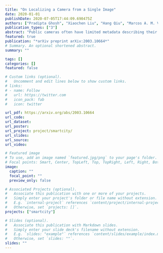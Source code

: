 ```yaml
---
title: "On Localizing a Camera from a Single Image"
date: 2020-01-01
publishDate: 2020-07-05T17:44:09.690475Z
authors: ["Pradipta Ghosh", "Xiaochen Liu", "Hang Qiu", "Marcos A. M. Vieira", "Gaurav S. Sukhatme", "Ramesh Govindan"]
publication_types: ["3"]
abstract: "Public cameras often have limited metadata describing their attributes. A key missing attribute is the precise location of the camera, using which it is possible to precisely pinpoint the location of events seen in the camera. In this paper, we explore the following question: under what conditions is it possible to estimate the location of a camera from a single image taken by the camera? We show that, using a judicious combination of projective geometry, neural networks, and crowd-sourced annotations from human workers, it is possible to position 95% of the images in our test data set to within 12 m. This performance is two orders of magnitude better than PoseNet, a state-of-the-art neural network that, when trained on a large corpus of images in an area, can estimate the pose of a single image. Finally, we show that the camera's inferred position and intrinsic parameters can help design a number of virtual sensors, all of which are reasonably accurate"
featured: true
publication: "*arXiv preprint arXiv:2003.10664*"
# Summary. An optional shortened abstract.
summary: ""

tags: []
categories: []
featured: false

# Custom links (optional).
#   Uncomment and edit lines below to show custom links.
# links:
# - name: Follow
#   url: https://twitter.com
#   icon_pack: fab
#   icon: twitter

url_pdf: https://arxiv.org/abs/2003.10664
url_code:
url_dataset:
url_poster:
url_project: project/smartcity/
url_slides:
url_source:
url_video:

# Featured image
# To use, add an image named `featured.jpg/png` to your page's folder. 
# Focal points: Smart, Center, TopLeft, Top, TopRight, Left, Right, BottomLeft, Bottom, BottomRight.
image:
  caption: ""
  focal_point: ""
  preview_only: false

# Associated Projects (optional).
#   Associate this publication with one or more of your projects.
#   Simply enter your project's folder or file name without extension.
#   E.g. `internal-project` references `content/project/internal-project/index.md`.
#   Otherwise, set `projects: []`.
projects: ["smartcity"]

# Slides (optional).
#   Associate this publication with Markdown slides.
#   Simply enter your slide deck's filename without extension.
#   E.g. `slides: "example"` references `content/slides/example/index.md`.
#   Otherwise, set `slides: ""`.
slides: ""
---
```


